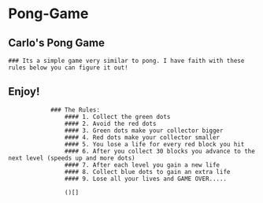 # Pong-Game
## Carlo's Pong Game

	### Its a simple game very similar to pong. I have faith with these rules below you can figure it out!
	
## Enjoy!
					
			  	### The Rules:
					#### 1. Collect the green dots
					#### 2. Avoid the red dots
					#### 3. Green dots make your collector bigger
					#### 4. Red dots make your collector smaller
					#### 5. You lose a life for every red block you hit
					#### 6. After you collect 30 blocks you advance to the next level (speeds up and more dots)
					#### 7. After each level you gain a new life 
					#### 8. Collect blue dots to gain an extra life
					#### 9. Lose all your lives and GAME OVER.....
					
					()[]

